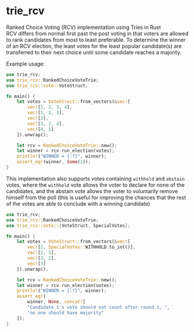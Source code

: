 # trie_rcv
Ranked Choice Voting (RCV) implementation using Tries in Rust  
RCV differs from normal first past the post voting in that voters are allowed 
to rank candidates from most to least preferable. To determine the winner of an RCV election, the
least votes for the least popular candidate(s) are transferred to their next choice until 
some candidate reaches a majority.

Example usage:
```rust
use trie_rcv;
use trie_rcv::RankedChoiceVoteTrie;
use trie_rcv::vote::VoteStruct;

fn main() {
    let votes = VoteStruct::from_vectors(&vec![
        vec![1, 2, 3, 4],
        vec![1, 2, 3],
        vec![3],
        vec![3, 2, 4],
        vec![4, 1]
    ]).unwrap();

    let rcv = RankedChoiceVoteTrie::new();
    let winner = rcv.run_election(votes);
    println!("WINNER = {:?}", winner);
    assert_eq!(winner, Some(1));
}
```

This implementation also supports votes containing `withhold` and `abstain` votes, 
where the `withhold` vote allows the voter to declare for none of the candidates, and
the abstain vote allows the voter to voluntarily remove himself from the poll
(this is useful for improving the chances that the rest of the votes are able 
to conclude with a winning candidate)

```rust
use trie_rcv;
use trie_rcv::RankedChoiceVoteTrie;
use trie_rcv::vote::{VoteStruct, SpecialVotes};

fn main() {
    let votes = VoteStruct::from_vectors(&vec![
        vec![1, SpecialVotes::WITHHOLD.to_int()],
        vec![2, 1],
        vec![3, 2],
        vec![3]
    ]).unwrap();

    let rcv = RankedChoiceVoteTrie::new();
    let winner = rcv.run_election(votes);
    println!("WINNER = {:?}", winner);
    assert_eq!(
        winner, None, concat![
        "Candidate 1's vote should not count after round 1, ",
        "no one should have majority"
    ]);
}
```